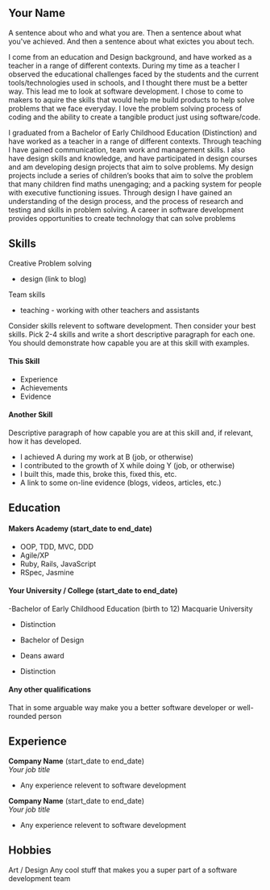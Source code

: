 ## Your Name

A sentence about who and what you are. Then a sentence about what you've achieved. And then a sentence about what exictes you about tech.




I come  from an education and Design background, and have worked as a teacher in a range of different contexts. During my time as a teacher I observed the educational challenges faced by the students and the current tools/technologies used in schools, and I thought there must be a better way. This lead me to look at software development. I chose to come to makers to aquire the skills that would help me build products to help solve problems that we face everyday. I love the problem solving process of coding and the ability to create a tangible product just using software/code. 

I graduated from a Bachelor of Early Childhood Education (Distinction) and have worked as a teacher in a range of different contexts. Through teaching I have gained communication, team work and management skills.  I also have design skills and knowledge, and have participated in design courses and am developing design projects that aim to solve problems. My design projects include a series of children’s books that aim to solve the problem that many children find maths unengaging; and a packing system for people with executive functioning issues.
Through design I  have gained an understanding of the design process, and the process of research and testing and skills in problem solving. A career in software development provides opportunities to create technology that can solve problems


## Skills

Creative Problem solving 
- design (link to blog)

Team skills 
- teaching - working with other teachers and assistants 


Consider skills relevent to software development. Then consider your best skills. Pick 2-4 skills and write a short descriptive paragraph for each one. You should demonstrate how capable you are at this skill with examples.

#### This Skill

- Experience
- Achievements
- Evidence

#### Another Skill

Descriptive paragraph of how capable you are at this skill and, if relevant, how it has developed.

- I achieved A during my work at B (job, or otherwise)
- I contributed to the growth of X while doing Y (job, or otherwise)
- I built this, made this, broke this, fixed this, etc.
- A link to some on-line evidence (blogs, videos, articles, etc.)

## Education

#### Makers Academy (start_date to end_date)

- OOP, TDD, MVC, DDD
- Agile/XP
- Ruby, Rails, JavaScript
- RSpec, Jasmine

#### Your University / College (start_date to end_date)

-Bachelor of Early Childhood Education (birth to 12) Macquarie University 
- Distinction

- Bachelor of Design 
- Deans award 
- Distinction


#### Any other qualifications

That in some arguable way make you a better software developer or well-rounded person

## Experience

**Company Name** (start_date to end_date)    
*Your job title*  
- Any experience relevent to software development

**Company Name** (start_date to end_date)   
*Your job title*  
- Any experience relevent to software development

## Hobbies

Art / Design 
Any cool stuff that makes you a super part of a software development team
